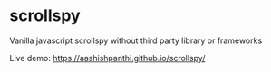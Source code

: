 # scrollspy
Vanilla javascript scrollspy without third party library or frameworks

Live demo: https://aashishpanthi.github.io/scrollspy/

